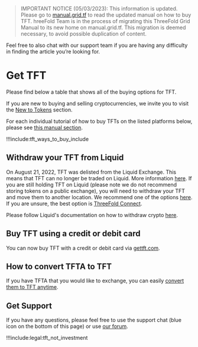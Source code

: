> IMPORTANT NOTICE (05/03/2023): 
This information is updated. Please go to [manual.grid.tf](https://manual.grid.tf/threefold_token/buy_sell_tft/buy_sell_tft.html) to read the updated manual on how to buy TFT. hreeFold Team is in the process of migrating this ThreeFold Grid Manual to its new home on manual.grid.tf. This migration is deemed necessary, to avoid possible duplication of content.


Feel free to also chat with our support team if you are having any difficulty in finding the article you’re looking for.

# Get TFT

Please find below a table that shows all of the buying options for TFT. 

If you are new to buying and selling cryptocurrencies, we invite you to visit the [New to Tokens](newtotokens) section. 

For each individual tutorial of how to buy TFTs on the listed platforms below, please see [this manual section](https://library.threefold.me/info/manual/#/manual__tft_howtos.md).

!!!include:tft_ways_to_buy_include

## Withdraw your TFT from Liquid

On August 21, 2022, TFT was delisted from the Liquid Exchange. This means that TFT can no longer be traded on Liquid. More information [here](https://forum.threefold.io/t/tft-will-be-delisted-on-liquid-what-now-and-what-next/3197). If you are still holding TFT on Liquid (please note we do not recommend storing tokens on a public exchange), you will need to withdraw your TFT and move them to another location. We recommend one of the options [here](threefold_wallets). If you are unsure, the best option is [ThreeFold Connect](threefold_connect).

Please follow Liquid's documentation on how to withdraw crypto [here](https://help.liquid.com/en/articles/2275670-how-to-withdraw-funds-from-my-liquid-account).

## Buy TFT using a credit or debit card

You can now buy TFT with a credit or debit card via [gettft.com](https://gettft.com).

<!-- ## From a Public Exchange

To buy TFT on an exchange you will have to follow these steps:

- First, send fiat currency (euros, dollars, etc) to the exchange
- Second, convert fiat currency into a digital currency that can be traded with TFT (BTC, XLM, etc. - depends on the exchange)
- Third, buy TFT with the trade-able digital currency

If you would like to sell or exchange TFT on these exchanges, you will have to follow these steps:

- First, exchange your TFT to another digital currency (BTC, USDT, XLM, etc) that can be traded into fiat.
- Then, exchange the other digital currency (BTC, etc.) into fiat.
- Finally, transfer the fiat amount to your bank account. -->

## How to convert TFTA to TFT

If you have TFTA that you would like to exchange, you can easily [convert them to TFT anytime](tfta_to_tft).

## Get Support

If you have any questions, please feel free to use the support chat (blue icon on the bottom of this page) or use [our forum](https://forum.threefold.io).


!!!include:legal:tft_not_investment